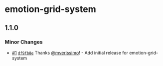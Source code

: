 # emotion-grid-system

## 1.1.0

### Minor Changes

- [#1](https://github.com/mverissimo/emotion-grid-system/pull/1) [`df9fb8e`](https://github.com/mverissimo/emotion-grid-system/commit/df9fb8e25790b0b818087ff516a5930dc45ce225) Thanks [@mverissimo](https://github.com/mverissimo)! - Add initial release for emotion-grid-system
